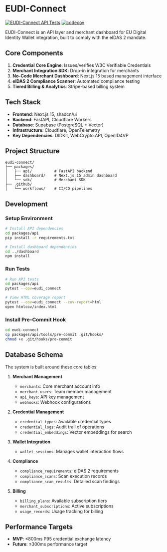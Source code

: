 # EUDI-Connect

[![EUDI-Connect API Tests](https://github.com/yourusername/eudi-connect/actions/workflows/api-tests.yml/badge.svg)](https://github.com/yourusername/eudi-connect/actions/workflows/api-tests.yml)
[![codecov](https://codecov.io/gh/yourusername/eudi-connect/branch/main/graph/badge.svg)](https://codecov.io/gh/yourusername/eudi-connect)

EUDI-Connect is an API layer and merchant dashboard for EU Digital Identity Wallet integration, built to comply with the eIDAS 2 mandate.

## Core Components

1. **Credential Core Engine**: Issues/verifies W3C Verifiable Credentials
2. **Merchant Integration SDK**: Drop-in integration for merchants
3. **No-Code Merchant Dashboard**: Next.js 15 based management interface
4. **eIDAS 2 Compliance Scanner**: Automated compliance testing
5. **Tiered Billing & Analytics**: Stripe-based billing system

## Tech Stack

- **Frontend**: Next.js 15, shadcn/ui
- **Backend**: FastAPI, Cloudflare Workers
- **Database**: Supabase (PostgreSQL + Vector)
- **Infrastructure**: Cloudflare, OpenTelemetry
- **Key Dependencies**: DIDKit, WebCrypto API, OpenID4VP

## Project Structure

```
eudi-connect/
├── packages/
│   ├── api/          # FastAPI backend
│   ├── dashboard/    # Next.js 15 admin dashboard
│   └── sdk/          # Merchant SDK
├── .github/
│   └── workflows/    # CI/CD pipelines
```

## Development

### Setup Environment

```bash
# Install API dependencies
cd packages/api
pip install -r requirements.txt

# Install dashboard dependencies
cd ../dashboard
npm install
```

### Run Tests

```bash
# Run API tests
cd packages/api
pytest --cov=eudi_connect

# View HTML coverage report
pytest --cov=eudi_connect --cov-report=html
open htmlcov/index.html
```

### Install Pre-Commit Hook

```bash
cd eudi-connect
cp packages/api/tools/pre-commit .git/hooks/
chmod +x .git/hooks/pre-commit
```

## Database Schema

The system is built around these core tables:

1. **Merchant Management**
   - `merchants`: Core merchant account info
   - `merchant_users`: Team member management
   - `api_keys`: API key management
   - `webhooks`: Webhook configurations

2. **Credential Management**
   - `credential_types`: Available credential types
   - `credential_logs`: Audit trail of operations
   - `credential_embeddings`: Vector embeddings for search

3. **Wallet Integration**
   - `wallet_sessions`: Manages wallet interaction flows

4. **Compliance**
   - `compliance_requirements`: eIDAS 2 requirements
   - `compliance_scans`: Scan execution records
   - `compliance_scan_results`: Detailed scan findings

5. **Billing**
   - `billing_plans`: Available subscription tiers
   - `merchant_subscriptions`: Active subscriptions
   - `usage_records`: Usage tracking for billing

## Performance Targets

- **MVP**: ≤800ms P95 credential exchange latency
- **Future**: ≤300ms performance target
